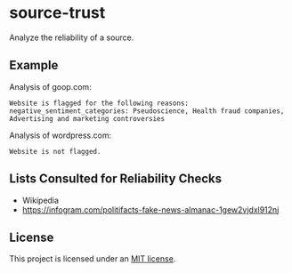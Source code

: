 # source-trust

Analyze the reliability of a source.

## Example

Analysis of goop.com:

```
Website is flagged for the following reasons:
negative_sentiment_categories: Pseudoscience, Health fraud companies, Advertising and marketing controversies
````

Analysis of wordpress.com:

```
Website is not flagged.
```

## Lists Consulted for Reliability Checks

- Wikipedia
- https://infogram.com/politifacts-fake-news-almanac-1gew2vjdxl912nj

## License

This project is licensed under an [MIT license](LICENSE).
